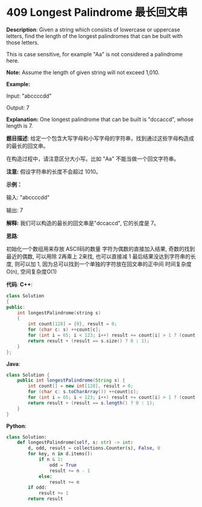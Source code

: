 # 409 Longest Palindrome 最长回文串

__Description__:
Given a string which consists of lowercase or uppercase letters, find the length of the longest palindromes that can be built with those letters.

This is case sensitive, for example "Aa" is not considered a palindrome here.

__Note:__
Assume the length of given string will not exceed 1,010.

__Example:__

Input:
"abccccdd"

Output:
7

__Explanation:__
One longest palindrome that can be built is "dccaccd", whose length is 7.

__题目描述__:
给定一个包含大写字母和小写字母的字符串，找到通过这些字母构造成的最长的回文串。

在构造过程中，请注意区分大小写。比如 "Aa" 不能当做一个回文字符串。

__注意:__
假设字符串的长度不会超过 1010。

__示例：__

输入:
"abccccdd"

输出:
7

__解释:__
我们可以构造的最长的回文串是"dccaccd", 它的长度是 7。

__思路__:

初始化一个数组用来存放 ASCII码的数量
字符为偶数的直接加入结果, 奇数的找到最近的偶数, 可以用除 2再乘上 2来找, 也可以直接减 1
最后结果没达到字符串的长度, 则可以加 1, 因为总可以找到一个单独的字符放在回文串的正中间
时间复杂度O(n), 空间复杂度O(1)

__代码__:
__C++__:

```C++
class Solution 
{
public:
    int longestPalindrome(string s) 
    {
        int count[128] = {0}, result = 0;
        for (char c: s) ++count[c];
        for (int i = 65; i < 123; i++) result += count[i] > 1 ? (count[i] >> 1) << 1 : 0;
        return result + (result == s.size() ? 0 : 1);
    }
};
```

__Java__:

```Java
class Solution {
    public int longestPalindrome(String s) {
        int count[] = new int[128], result = 0;
        for (char c: s.toCharArray()) ++count[c];
        for (int i = 65; i < 123; i++) result += count[i] > 1 ? (count[i] >> 1) << 1 : 0;
        return result + (result == s.length() ? 0 : 1);
    }
}
```

__Python__:

```Python
class Solution:
    def longestPalindrome(self, s: str) -> int:
        d, odd, result = collections.Counter(s), False, 0
        for key, n in d.items():
            if n & 1:
                odd = True
                result += n - 1
            else:
                result += n
        if odd:
            result += 1
        return result
```
